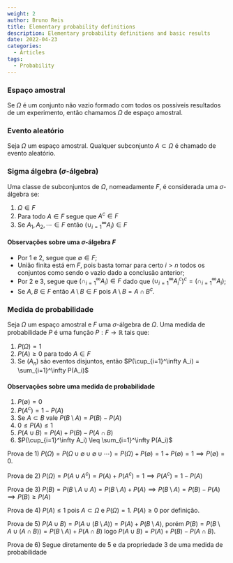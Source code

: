 ```yaml
---
weight: 2
author: Bruno Reis
title: Elementary probability definitions
description: Elementary probability definitions and basic results
date: 2022-04-23
categories:
  - Articles
tags:
  - Probability
---
```

### Espaço amostral
Se $\Omega$ é um conjunto não vazio formado com todos os possíveis resultados de um experimento, então chamamos $\Omega$ de espaço amostral.

### Evento aleatório
Seja $\Omega$ um espaço amostral. Qualquer subconjunto $A \subset \Omega$ é chamado de evento aleatório.

### Sigma álgebra ($\sigma$-álgebra)
Uma classe de subconjuntos de $\Omega$, nomeadamente $F$, é considerada uma $\sigma$-álgebra se:

1. $\Omega \in F$
2. Para todo $A \in F$ segue que $A^c \in F$
3. Se $A_1,A_2, \cdots \in F$ então $(\cup_{i=1}^\infty A_i) \in F$

#### Observações sobre uma $\sigma$-álgebra $F$
- Por 1 e 2, segue que $\emptyset \in F$;
- União finita está em $F$, pois basta tomar para certo $i > n$ todos os conjuntos como sendo o vazio dado a conclusão anterior;
- Por 2 e 3, segue que $(\cap_{i=1}^\infty A_i) \in F$ dado que $(\cup_{i=1}^\infty A_i^c)^c = (\cap_{i=1}^\infty A_i)$;
- Se $A, B \in F$ então $A \setminus B \in F$ pois $A \setminus B = A \cap B^c$.

### Medida de probabilidade
Seja $\Omega$ um espaço amostral e $F$ uma $\sigma$-álgebra de $\Omega$. Uma medida de probabilidade $P$ é uma função $P: F \rightarrow \mathbb{R}$ tais que:

1. $P(\Omega) = 1$
2. $P(A) \geq 0$ para todo $A \in F$
3. Se $(A_n)$ são eventos disjuntos, então $P(\cup_{i=1}^\infty A_i) = \sum_{i=1}^\infty P(A_i)$

#### Observações sobre uma medida de probabilidade
1. $P(\emptyset) = 0$
2. $P(A^c) = 1 - P(A)$
3. Se $A \subset B$ vale $P(B \setminus A) = P(B) - P(A)$
4. $0 \leq P(A) \leq 1$
5. $P(A \cup B) = P(A) + P(B) - P(A \cap B)$
6. $P(\cup_{i=1}^\infty A_i) \leq \sum_{i=1}^\infty P(A_i)$

Prova de 1) $P(\Omega) = P(\Omega \cup \emptyset \cup \emptyset \cup \cdots) = P(\Omega) + P(\emptyset) = 1 + P(\emptyset) = 1 \implies P(\emptyset) = 0$.

Prova de 2) $P(\Omega) = P(A \cup A^c) = P(A) + P(A^c) = 1 \implies P(A^c) = 1 - P(A)$

Prova de 3) $P(B) = P(B \setminus A \cup A) = P(B \setminus A) + P(A) \implies P(B \setminus A) = P(B) - P(A) \implies P(B) \geq P(A)$

Prova de 4) $P(A) \leq 1$ pois $A \subset \Omega$ e $P(\Omega) = 1$. $P(A) \geq 0$ por definição.

Prova de 5) $P(A \cup B) = P(A \cup (B \setminus A)) = P(A) + P(B \setminus A)$, porém $P(B) = P(B \setminus A \cup (A \cap B)) = P(B \setminus A) + P(A \cap B)$ logo $P(A \cup B) = P(A) + P(B) - P(A \cap B)$.

Prova de 6) Segue diretamente de 5 e da propriedade 3 de uma medida de probabilidade
